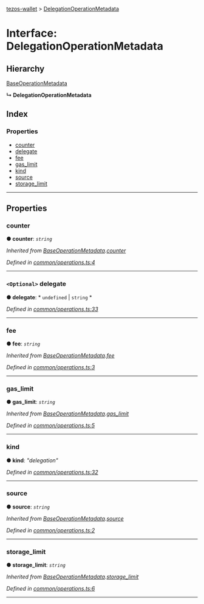 [tezos-wallet](../README.md) > [DelegationOperationMetadata](../interfaces/delegationoperationmetadata.md)

# Interface: DelegationOperationMetadata

## Hierarchy

 [BaseOperationMetadata](baseoperationmetadata.md)

**↳ DelegationOperationMetadata**

## Index

### Properties

* [counter](delegationoperationmetadata.md#counter)
* [delegate](delegationoperationmetadata.md#delegate)
* [fee](delegationoperationmetadata.md#fee)
* [gas_limit](delegationoperationmetadata.md#gas_limit)
* [kind](delegationoperationmetadata.md#kind)
* [source](delegationoperationmetadata.md#source)
* [storage_limit](delegationoperationmetadata.md#storage_limit)

---

## Properties

<a id="counter"></a>

###  counter

**● counter**: *`string`*

*Inherited from [BaseOperationMetadata](baseoperationmetadata.md).[counter](baseoperationmetadata.md#counter)*

*Defined in [common/operations.ts:4](https://github.com/simplestaking/tezos-wallet/blob/8c18c9f/src/common/operations.ts#L4)*

___
<a id="delegate"></a>

### `<Optional>` delegate

**● delegate**: * `undefined` &#124; `string`
*

*Defined in [common/operations.ts:33](https://github.com/simplestaking/tezos-wallet/blob/8c18c9f/src/common/operations.ts#L33)*

___
<a id="fee"></a>

###  fee

**● fee**: *`string`*

*Inherited from [BaseOperationMetadata](baseoperationmetadata.md).[fee](baseoperationmetadata.md#fee)*

*Defined in [common/operations.ts:3](https://github.com/simplestaking/tezos-wallet/blob/8c18c9f/src/common/operations.ts#L3)*

___
<a id="gas_limit"></a>

###  gas_limit

**● gas_limit**: *`string`*

*Inherited from [BaseOperationMetadata](baseoperationmetadata.md).[gas_limit](baseoperationmetadata.md#gas_limit)*

*Defined in [common/operations.ts:5](https://github.com/simplestaking/tezos-wallet/blob/8c18c9f/src/common/operations.ts#L5)*

___
<a id="kind"></a>

###  kind

**● kind**: *"delegation"*

*Defined in [common/operations.ts:32](https://github.com/simplestaking/tezos-wallet/blob/8c18c9f/src/common/operations.ts#L32)*

___
<a id="source"></a>

###  source

**● source**: *`string`*

*Inherited from [BaseOperationMetadata](baseoperationmetadata.md).[source](baseoperationmetadata.md#source)*

*Defined in [common/operations.ts:2](https://github.com/simplestaking/tezos-wallet/blob/8c18c9f/src/common/operations.ts#L2)*

___
<a id="storage_limit"></a>

###  storage_limit

**● storage_limit**: *`string`*

*Inherited from [BaseOperationMetadata](baseoperationmetadata.md).[storage_limit](baseoperationmetadata.md#storage_limit)*

*Defined in [common/operations.ts:6](https://github.com/simplestaking/tezos-wallet/blob/8c18c9f/src/common/operations.ts#L6)*

___

